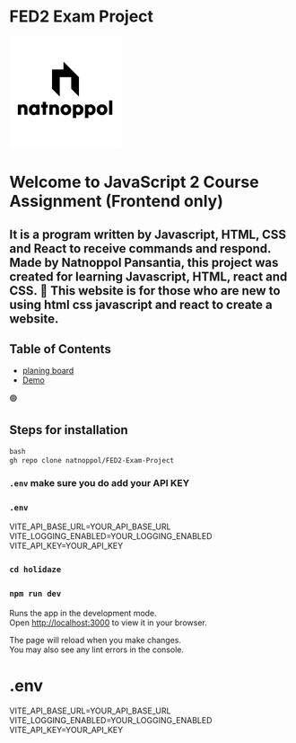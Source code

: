 # FED2 Exam Project

![banner img](https://github.com/natnoppol/portfolio-webpage/blob/main/image/portfolio-logo.png)
# Welcome to JavaScript 2 Course Assignment (Frontend only)

## It is a program written by Javascript, HTML, CSS and React to receive commands and respond. Made by Natnoppol Pansantia, this project was created for learning Javascript, HTML, react and CSS.  💖 This website is for those who are new to using html css  javascript and react to create a website.


## Table of Contents

- [planing board](https://github.com/users/natnoppol/projects/10/views/1)
- [Demo]()

🟢 

## Steps for installation

```
bash
gh repo clone natnoppol/FED2-Exam-Project

```
### `.env`  make sure you do add your API KEY
### `.env`
VITE_API_BASE_URL=YOUR_API_BASE_URL
VITE_LOGGING_ENABLED=YOUR_LOGGING_ENABLED
VITE_API_KEY=YOUR_API_KEY
### `cd holidaze`
### `npm run dev`

Runs the app in the development mode.\
Open [http://localhost:3000](http://localhost:3000) to view it in your browser.

The page will reload when you make changes.\
You may also see any lint errors in the console.


# .env
VITE_API_BASE_URL=YOUR_API_BASE_URL
VITE_LOGGING_ENABLED=YOUR_LOGGING_ENABLED
VITE_API_KEY=YOUR_API_KEY

